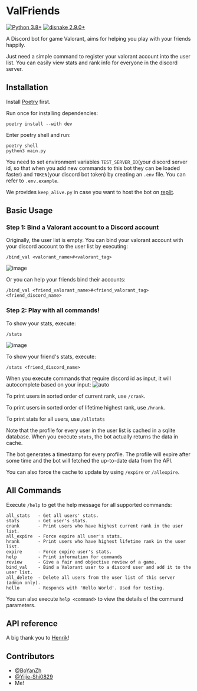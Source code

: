 # ValFriends
[![Python 3.8+](https://img.shields.io/badge/python-3.8+-blue.svg?style=for-the-badge)](#)
[![disnake 2.9.0+](https://img.shields.io/badge/disnake-2.9.0+-blue.svg?style=for-the-badge)](#)

A Discord bot for game Valorant, aims for helping you play with your friends happily.

Just need a simple command to register your valorant account into the user list. You can easily view stats and rank info for everyone in the discord server.


## Installation

Install [Poetry](https://python-poetry.org/) first.

Run once for installing dependencies:
```
poetry install --with dev
```

Enter poetry shell and run:
```
poetry shell
python3 main.py
```

You need to set environment variables `TEST_SERVER_ID`(your discord server id, so that when you add new commands to this bot they can be loaded faster) and `TOKEN`(your discord bot token) by creating an `.env` file. You can refer to `.env.example`.

We provides `keep_alive.py` in case you want to host the bot on [replit](https://replit.com/~).

## Basic Usage

### Step 1: Bind a Valorant account to a Discord account
Originally, the user list is empty. You can bind your valorant account with your discord account to the user list by executing:
```
/bind_val <valorant_name>#<valorant_tag>
```
![image](https://github.com/epigone707/ValFriends/assets/62321106/5b40c82d-7b3c-4aee-bbd0-0f3409ebfea9)

Or you can help your friends bind their accounts:
```
/bind_val <friend_valorant_name>#<friend_valorant_tag> <friend_discord_name>
```

### Step 2: Play with all commands!
To show your stats, execute:
```
/stats
```
![image](https://github.com/epigone707/ValFriends/assets/62321106/2e83303d-9be5-4d7c-b46f-7c8b61a7096f)

To show your friend's stats, execute:
```
/stats <friend_discord_name>
```


When you execute commands that require discord id as input, it will autocomplete based on your input:
![auto](https://github.com/epigone707/ValFriends/assets/62321106/3ffbddc7-6312-45bf-8dbd-568d2a7e36ce)



To print users in sorted order of current rank, use `/crank`.

To print users in sorted order of lifetime highest rank, use `/hrank`.

To print stats for all users, use `/allstats`

Note that the profile for every user in the user list is cached in a sqlite database. When you execute `stats`, the bot actually returns the data in cache.

The bot generates a timestamp for every profile. The profile will expire after some time and the bot will fetched the up-to-date data from the API.

You can also force the cache to update by using `/expire` or `/allexpire`.





## All Commands
Execute `/help` to get the help message for all supported commands:
```
all_stats   - Get all users' stats.
stats       - Get user's stats.
crank       - Print users who have highest current rank in the user list.
all_expire  - Force expire all user's stats.
hrank       - Print users who have highest lifetime rank in the user list.
expire      - Force expire user's stats.
help        - Print information for commands
review      - Give a fair and objective review of a game.
bind_val    - Bind a Valorant user to a discord user and add it to the user list.
all_delete  - Delete all users from the user list of this server (admin only).
hello       - Responds with 'Hello World'. Used for testing.
```
You can also execute `help <command>` to view the details of the command parameters.


## API reference
A big thank you to [Henrik](https://github.com/Henrik-3/unofficial-valorant-api)!

## Contributors
- [@BoYanZh](https://github.com/BoYanZh)
- [@Yijie-Shi0829](https://github.com/Yijie-Shi0829)
- Me!
